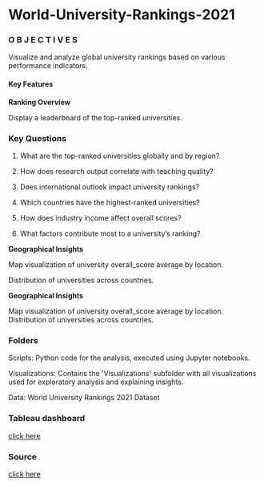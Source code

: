 # World-University-Rankings-2021


### O B J E C T I V E S
Visualize and analyze global university rankings based on various performance indicators.

#### Key Features

**Ranking Overview**

Display a leaderboard of the top-ranked universities.

### Key Questions

1. What are the top-ranked universities globally and by region?
 
2. How does research output correlate with teaching quality?
 
3. Does international outlook impact university rankings?
 
4. Which countries have the highest-ranked universities?
 
5. How does industry income affect overall scores?
 
6. What factors contribute most to a university’s ranking?





**Geographical Insights**

Map visualization of university overall_score average by location.

Distribution of universities across countries.



**Geographical Insights**

Map visualization of university overall_score average by location.
Distribution of universities across countries.

### Folders
Scripts: Python code for the analysis, executed using Jupyter notebooks.

Visualizations: Contains the 'Visualizations' subfolder with all visualizations used for exploratory analysis and explaining insights.

Data: World University Rankings 2021 Dataset


### Tableau dashboard
[click here](https://public.tableau.com/views/WorldUniversityRankings2021/Story1?:language=en-US&:sid=A8C71A2729E84E14B4C8F5D146701241-0:0&:redirect=auth&:display_count=n&:origin=viz_share_link)

### Source

[click here](https://www.kaggle.com/datasets/matheusgratz/world-university-rankings-2021)


